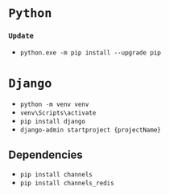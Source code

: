 # `Python`
### `Update`

- `python.exe -m pip install --upgrade pip`

# `Django`

- `python -m venv venv`
- `venv\Scripts\activate`
- `pip install django`
- `django-admin startproject {projectName}`

## Dependencies
- `pip install channels`
- `pip install channels_redis`